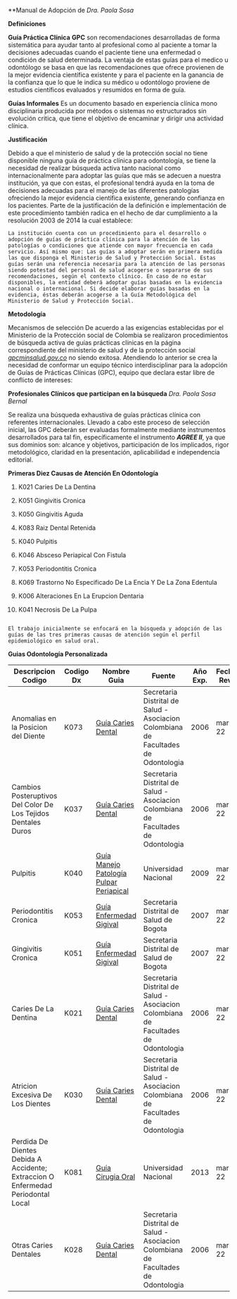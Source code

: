 **Manual de Adopción de 
_Dra. Paola Sosa_

**Definiciones**

**Guía Práctica Clínica** **GPC** son recomendaciones desarrolladas de forma sistemática para ayudar tanto al profesional como al paciente a tomar la decisiones adecuadas cuando el paciente tiene una enfermedad o condición de salud determinada. La ventaja de estas guías para el medico u odontólogo se basa en que las recomendaciones que ofrece provienen de la mejor evidencia científica existente y para el paciente en la ganancia de la confianza que lo que le indica su médico u odontólogo proviene de estudios científicos evaluados y resumidos en forma de guía.
    
**Guías Informales** Es un documento basado en experiencia clínica mono disciplinaria producida por métodos o sistemas no estructurados sin evolución critica, que tiene el objetivo de encaminar y dirigir una actividad clínica.
    

**Justificación**

Debido a que el ministerio de salud y de la protección social no tiene disponible ninguna guía de práctica clínica para odontología, se tiene la necesidad de realizar búsqueda activa tanto nacional como internacionalmente para adoptar las guías que más se adecuen a nuestra institución, ya que con estas, el profesional tendrá ayuda en la toma de decisiones adecuadas para el manejo de las diferentes patologías ofreciendo la mejor evidencia científica existente, generando confianza en los pacientes. Parte de la justificación de la definición e implementación de este procedimiento también radica en el hecho de dar cumplimiento a la resolución 2003 de 2014 la cual establece:

```{note}
La institución cuenta con un procedimiento para el desarrollo o adopción de guías de práctica clínica para la atención de las patologías o condiciones que atiende con mayor frecuencia en cada servicio. Así mismo que: Las guías a adoptar serán en primera medida las que disponga el Ministerio de Salud y Protección Social. Estas guías serán una referencia necesaria para la atención de las personas siendo potestad del personal de salud acogerse o separarse de sus recomendaciones, según el contexto clínico. En caso de no estar disponibles, la entidad deberá adoptar guías basadas en la evidencia nacional o internacional. Si decide elaborar guías basadas en la evidencia, éstas deberán acogerse a la Guía Metodológica del Ministerio de Salud y Protección Social.
```


**Metodología**

Mecanismos de selección De acuerdo a las exigencias establecidas por el Ministerio de la Protección social de Colombia se realizaron procedimientos de búsqueda activa de guías prácticas clínicas en la página correspondiente del ministerio de salud y de la protección social _[gpcminsalud.gov.co](http://gpcminsalud.gov.co)_ no siendo exitosa. Atendiendo lo anterior se crea la necesidad de conformar un equipo técnico interdisciplinar para la adopción de Guías de Prácticas Clínicas (GPC), equipo que declara estar libre de conflicto de intereses:

**Profesionales Clínicos que participan en la búsqueda**
_Dra. Paola Sosa Bernal_
        

Se realiza una búsqueda exhaustiva de guías prácticas clínica con referentes internacionales. Llevado a cabo este proceso de selección inicial, las GPC deberán ser evaluadas formalmente mediante instrumentos desarrollados para tal fin, específicamente el instrumento _**AGREE II**_, ya que sus dominios son: alcance y objetivos, participación de los implicados, rigor metodológico, claridad en la presentación, aplicabilidad e independencia editorial.

**Primeras Diez Causas de Atención En Odontología**

1.  K021 Caries De La Dentina
    
2.  K051 Gingivitis Cronica
    
3.  K050 Gingivitis Aguda
    
4.  K083 Raiz Dental Retenida
    
5.  K040 Pulpitis
    
6.  K046 Absceso Periapical Con Fistula
    
7.  K053 Periodontitis Cronica
    
8.  K069 Trastorno No Especificado De La Encia Y De La Zona Edentula
    
9.  K006 Alteraciones En La Erupcion Dentaria
    
10.  K041 Necrosis De La Pulpa
    

```{note}

El trabajo inicialmente se enfocará en la búsqueda y adopción de las guías de las tres primeras causas de atención según el perfil epidemiológico en salud oral.
```
**Guias Odontología Personalizada**

| Descripcion Codigo                                                               | Codigo Dx | Nombre Guia                                                                                                                     | Fuente                                                                             | Año Exp. | Fecha Rev. | Agree II                                                                                                              |
| -------------------------------------------------------------------------------- | --------- | ------------------------------------------------------------------------------------------------------------------------------- | ---------------------------------------------------------------------------------- | -------- | ---------- | --------------------------------------------------------------------------------------------------------------------- |
| Anomalias en la Posicion del Diente                                              | K073      | [Guía Caries Dental](https://drive.google.com/file/d/1B9j_TXwXEnE1_kasngLGHgETzKv1KDh3/view?usp=sharing)                    | Secretaria Distrital de Salud - Asociacion Colombiana de Facultades de Odontologia | 2006     | mar-22     | [Agree II Caries](https://docs.google.com/spreadsheets/d/1o5X_h6drlIavTgbGmsjrIszikiBJ4XPj/edit#gid=1616926669)    |
| Cambios Posteruptivos Del Color De Los Tejidos Dentales Duros                    | K037      | [Guía Caries Dental](https://drive.google.com/file/d/1B9j_TXwXEnE1_kasngLGHgETzKv1KDh3/view?usp=sharing)                    | Secretaria Distrital de Salud - Asociacion Colombiana de Facultades de Odontologia | 2006     | mar-22     | [Agree II Caries](https://docs.google.com/spreadsheets/d/1o5X_h6drlIavTgbGmsjrIszikiBJ4XPj/edit#gid=1616926669)    |
| Pulpitis                                                                         | K040      | [Guía Manejo Patología Pulpar Periapical](https://drive.google.com/file/d/1NpLQTpOzTFIL0FmmXaoBzdDyxebYbWnh/view?usp=sharing) | Universidad Nacional                                                               | 2009     | mar-22     | [Agree II Patología](https://docs.google.com/spreadsheets/d/1o5X_h6drlIavTgbGmsjrIszikiBJ4XPj/edit#gid=739222368)  |
| Periodontitis Cronica                                                            | K053      | [Guía Enfermedad Gigival](https://drive.google.com/file/d/1qjb3hTIS20CPx3eTGyektrkkv3u0-E_J/view?usp=sharing)                | Secretaria Distrital de Salud de Bogota                                            | 2007     | mar-22     | [Agree II E. Gingival](https://docs.google.com/spreadsheets/d/1o5X_h6drlIavTgbGmsjrIszikiBJ4XPj/edit#gid=92261782) |
| Gingivitis Cronica                                                               | K051      | [Guía Enfermedad Gigival](https://drive.google.com/file/d/1qjb3hTIS20CPx3eTGyektrkkv3u0-E_J/view?usp=sharing)                | Secretaria Distrital de Salud de Bogota                                            | 2007     | mar-22     | [Agree II E. Gingival](https://docs.google.com/spreadsheets/d/1o5X_h6drlIavTgbGmsjrIszikiBJ4XPj/edit#gid=92261782) |
| Caries De La Dentina                                                             | K021      | [Guía Caries Dental](https://drive.google.com/file/d/1B9j_TXwXEnE1_kasngLGHgETzKv1KDh3/view?usp=sharing)                    | Secretaria Distrital de Salud - Asociacion Colombiana de Facultades de Odontologia | 2006     | mar-22     | [Agree II Caries](https://docs.google.com/spreadsheets/d/1o5X_h6drlIavTgbGmsjrIszikiBJ4XPj/edit#gid=1616926669)    |
| Atricion Excesiva De Los Dientes                                                 | K030      | [Guía Caries Dental](https://drive.google.com/file/d/1B9j_TXwXEnE1_kasngLGHgETzKv1KDh3/view?usp=sharing)                    | Secretaria Distrital de Salud - Asociacion Colombiana de Facultades de Odontologia | 2006     | mar-22     | [Agree II Caries](https://docs.google.com/spreadsheets/d/1o5X_h6drlIavTgbGmsjrIszikiBJ4XPj/edit#gid=1616926669)    |
| Perdida De Dientes Debida A Accidente; Extraccion O Enfermedad Periodontal Local | K081      | [Guía Cirugia Oral](https://drive.google.com/file/d/1DlltUxHyaBH3ZNb88AEUdScosa6PGEnu/view?usp=sharing)                       | Universidad Nacional                                                               | 2013     | mar-22     | [Agree II Cirugía](https://docs.google.com/spreadsheets/d/1o5X_h6drlIavTgbGmsjrIszikiBJ4XPj/edit#gid=1451202370)   |
| Otras Caries Dentales                                                            | K028      | [Guía Caries Dental](https://drive.google.com/file/d/1B9j_TXwXEnE1_kasngLGHgETzKv1KDh3/view?usp=sharing)                    | Secretaria Distrital de Salud - Asociacion Colombiana de Facultades de Odontologia | 2006     | mar-22     | [Agree II Caries](https://docs.google.com/spreadsheets/d/1o5X_h6drlIavTgbGmsjrIszikiBJ4XPj/edit#gid=1616926669)    |
